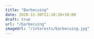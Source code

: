 ```yaml
---
title: "Barbecuing"
date: 2020-12-30T11:10:26+10:00
draft: true
url: "/barbecuing"
imageUrl: "/interests/barbecuing.jpg"
---
```

